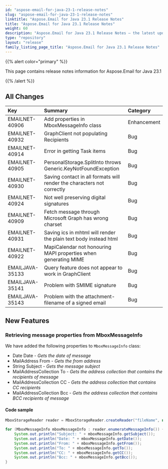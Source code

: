 ```yaml
---
id: "aspose-email-for-java-23-1-release-notes"
slug: "aspose-email-for-java-23-1-release-notes"
linktitle: "Aspose.Email for Java 23.1 Release Notes"
title: "Aspose.Email for Java 23.1 Release Notes"
weight: 60
description: "Aspose.Email for Java 23.1 Release Notes – the latest updates and fixes."
type: "repository"
layout: "release"
family_listing_page_title: "Aspose.Email for Java 23.1 Release Notes"
---
```


{{% alert color="primary" %}}

This page contains release notes information for Aspose.Email for Java 23.1

{{% /alert %}}

## **All Changes**

|**Key**|**Summary**|**Category**|
| :- | :- | :- |
|EMAILNET-40906|Add properties in MboxMessageInfo class|Enhancement|
|EMAILNET-40932|GraphClient not populating Recipients|Bug|
|EMAILNET-40914|Error in getting Task items|Bug|
|EMAILNET-40905|PersonalStorage.SplitInto throws Generic.KeyNotFoundException|Bug|
|EMAILNET-40930|Saving contact in all formats will render the characters not correctly|Bug|
|EMAILNET-40924|Not well preserving digital signatures|Bug|
|EMAILNET-40909|Fetch message through Microsoft Graph has wrong charset|Bug|
|EMAILNET-40931|Saving ics in mhtml will render the plain text body instead html|Bug|
|EMAILNET-40922|MapiCalendar not honouring MAPI properties when generating MIME|Bug|
|EMAILJAVA-35133|Query feature does not appear to work in GraphClient|Bug|
|EMAILJAVA-35141|Problem with SMIME signature|Bug|
|EMAILJAVA-35143|Problem with the attachment-filename of a signed email|Bug|

## **New Features**

### **Retrieving message properties from MboxMessageInfo**

We have added the following properties to `MboxMessageInfo` class:

- Date Date - *Gets the date of message*
- MailAddress From - *Gets the from address*
- String Subject - *Gets the message subject*
- MailAddressCollection To - *Gets the address collection that contains the recipients of message*
- MailAddressCollection CC - *Gets the address collection that contains CC recipients*
- MailAddressCollection Bcc - *Gets the address collection that contains BCC recipients of message*

#### **Code sample**

```java
MboxStorageReader reader = MboxStorageReader.createReader("fileName", new MboxLoadOptions());

for (MboxMessageInfo mboxMessageInfo : reader.enumerateMessageInfo()) {
    System.out.println("Subject: " + mboxMessageInfo.getSubject());
    System.out.println("Date: " + mboxMessageInfo.getDate());
    System.out.println("From: " + mboxMessageInfo.getFrom());
    System.out.println("To: " + mboxMessageInfo.getTo());
    System.out.println("CC: " + mboxMessageInfo.getCC());
    System.out.println("Bcc: " + mboxMessageInfo.getBcc());
}
```
